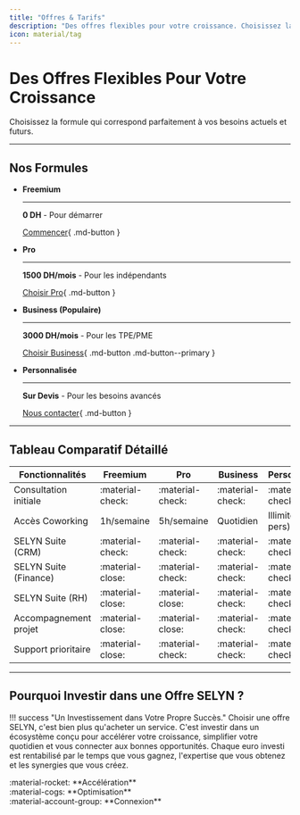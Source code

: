 ```yaml
---
title: "Offres & Tarifs"
description: "Des offres flexibles pour votre croissance. Choisissez la formule qui correspond parfaitement à vos besoins actuels et futurs."
icon: material/tag
---
```


# Des Offres Flexibles Pour Votre Croissance

<p class="subtitle">Choisissez la formule qui correspond parfaitement à vos besoins actuels et futurs.</p>

---

## Nos Formules

<div class="grid cards" markdown>

-   __Freemium__

    ---

    **0 DH** - Pour démarrer

    [Commencer](checkout.html?offer=Freemium&price=0){ .md-button }

-   __Pro__

    ---

    **1500 DH/mois** - Pour les indépendants

    [Choisir Pro](checkout.html?offer=Pro&price=1500){ .md-button }

-   __Business (Populaire)__

    ---

    **3000 DH/mois** - Pour les TPE/PME

    [Choisir Business](checkout.html?offer=Business&price=3000){ .md-button .md-button--primary }

-   __Personnalisée__

    ---

    **Sur Devis** - Pour les besoins avancés

    [Nous contacter](contact.md){ .md-button }

</div>

---

## Tableau Comparatif Détaillé

| Fonctionnalités          | Freemium              | Pro                   | Business              | Personnalisée         |
| ------------------------ | --------------------- | --------------------- | --------------------- | --------------------- |
| Consultation initiale    | :material-check:      | :material-check:      | :material-check:      | :material-check:      |
| Accès Coworking          | 1h/semaine            | 5h/semaine            | Quotidien             | Illimité (2 pers)     |
| SELYN Suite (CRM)        | :material-check:      | :material-check:      | :material-check:      | :material-check:      |
| SELYN Suite (Finance)    | :material-close:      | :material-check:      | :material-check:      | :material-check:      |
| SELYN Suite (RH)         | :material-close:      | :material-close:      | :material-check:      | :material-check:      |
| Accompagnement projet    | :material-close:      | :material-close:      | :material-check:      | :material-check:      |
| Support prioritaire      | :material-close:      | :material-check:      | :material-check:      | :material-check:      |

---

## Pourquoi Investir dans une Offre SELYN ?

!!! success "Un Investissement dans Votre Propre Succès."
    Choisir une offre SELYN, c'est bien plus qu'acheter un service. C'est investir dans un écosystème conçu pour accélérer votre croissance, simplifier votre quotidien et vous connecter aux bonnes opportunités. Chaque euro investi est rentabilisé par le temps que vous gagnez, l'expertise que vous obtenez et les synergies que vous créez.

<div class="grid" markdown>
<div class="grid-item" markdown>
:material-rocket:
**Accélération**
</div>
<div class="grid-item" markdown>
:material-cogs:
**Optimisation**
</div>
<div class="grid-item" markdown>
:material-account-group:
**Connexion**
</div>
</div>
